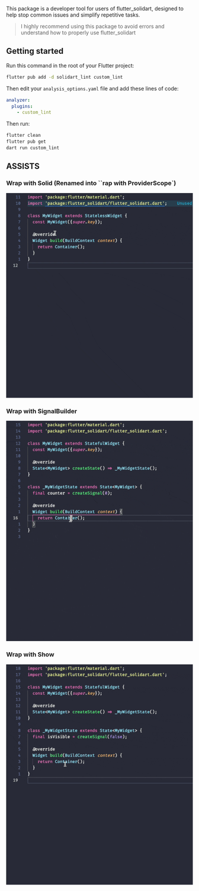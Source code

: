 This package is a developer tool for users of flutter_solidart, designed to help stop common issues and simplify repetitive tasks.

> I highly recommend using this package to avoid errors and understand how to properly use flutter_solidart

## Getting started

Run this command in the root of your Flutter project:

```sh
flutter pub add -d solidart_lint custom_lint
```

Then edit your `analysis_options.yaml` file and add these lines of code:

```yaml
analyzer:
  plugins:
    - custom_lint
```

Then run:

```sh
flutter clean
flutter pub get
dart run custom_lint
```

## ASSISTS

### Wrap with Solid (Renamed into ``rap with ProviderScope`)

![Wrap with Solid sample](https://raw.githubusercontent.com/nank1ro/solidart/main/packages/solidart_lint/assets/wrap_with_solid.gif)

### Wrap with SignalBuilder

![Wrap with SignalBuilder sample](https://raw.githubusercontent.com/nank1ro/solidart/main/packages/solidart_lint/assets/wrap_with_signal_builder.gif)

### Wrap with Show

![Wrap with Show sample](https://raw.githubusercontent.com/nank1ro/solidart/main/packages/solidart_lint/assets/wrap_with_show.gif)
